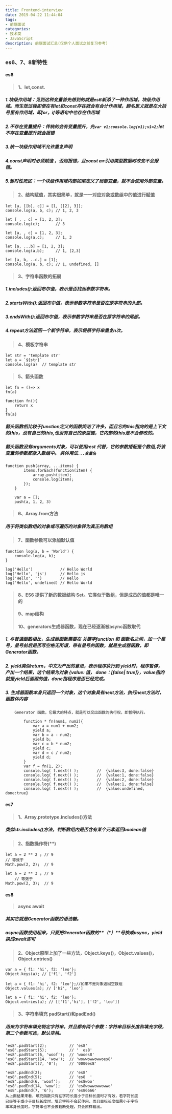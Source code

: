 ```yaml
---
title: Frontend-interview
date: 2019-04-22 11:44:04
tags:
- 前端面试
categories:
- 技术类
- JavaScript
description: 前端面试汇总(仅供个人面试之前复习参考)
---
```

### es6、7、8新特性
#### es6
> #### 1、let,const.
##### 1.块级作用域：见到这种变量首先想到的就是es6新添了一种作用域，块级作用域。而生效过程即使在有let和const存在就会有会计作用域，顾名思义就是在大括号里有作用域，即for，if等语句中也存在作用域
##### 2.不存在变量提升：传统的会有变量提升，先`var v1;console.log(v1);v1=2;`let不存在变量提升就会报错
##### 3.统一块级作用域不允许重复声明 
##### 4.const声明时必须赋值 ，否则报错，且const a=引用类型数据时改变不会报错。
##### 5.暂时性死区：一个块级作用域内部如果定义了局部变量，就不会使用外部变量。

> #### 2、结构赋值，其实很简单，就是一一对应对象或数组中的值进行赋值

    let [a, [[b], c]] = [1, [[2], 3]];
    console.log(a, b, c); // 1, 2, 3
     
    let [ , , c] = [1, 2, 3];
    console.log(c);       // 3
     
    let [a, , c] = [1, 2, 3];
    console.log(a,c);     // 1, 3
     
    let [a, ...b] = [1, 2, 3];
    console.log(a,b);     // 1, [2,3]
     
    let [a, b, ..c.] = [1];
    console.log(a, b, c); // 1, undefined, []
    
> #### 3、字符串函数的拓展
##### 1.includes():返回布尔值，表示是否找到参数字符串。
##### 2.startsWith():返回布尔值，表示参数字符串是否在原字符串的头部。
##### 3.endsWith():返回布尔值，表示参数字符串是否在原字符串的尾部。
##### 4.repeat方法返回一个新字符串，表示将原字符串重复n次。
> #### 4、模板字符串
    
    let str = 'template str'
    let a = `${str}`
    console.log(a)  // template str
> #### 5、箭头函数

    let fn = ()=> x
    fn(a)
    
    function fn(){
        return x
    }
    fn(a)
##### 箭头函数相比较于function定义的函数简洁了许多，而且它的this指向的是上下文的this，没有自己的this,也没有自己的原型链，它内部的this是不会修改的。
##### 箭头函数没有arguments对象，可以使用rest 代替，它的参数搭配是个数组,将该变量的参数都放入数组中。 具体用法`...变量名`
    
    function push(array, ...items) {
    		items.forEach(function(item) {
    			array.push(item);
    			console.log(item);
    		});
    	}
     
    	var a = [];
    	push(a, 1, 2, 3)
> #### 6、Array.from方法
##### 用于将类似数组的对象或可遍历的对象转为真正的数组
> #### 7、函数参数可以添加默认值 
    
    function log(a, b = 'World') {
        console.log(a, b);
    }
     
    log('Hello') 		    // Hello World
    log('Hello', 'js') 		// Hello js
    log('Hello', '') 		// Hello
    log('Hello', undefined) // Hello World
>#### 8、ES6 提供了新的数据结构 Set。它类似于数组，但是成员的值都是唯一的
>#### 9、map结构
>#### 10、generators生成器函数，现在已经逐渐被async函数取代
##### 1. 与普通函数相比，生成器函数需要在 关键字function 和 函数名之间，加一个星号，星号前后是否写空格无所谓，带有星号的函数，就是生成器函数，即 Generator函数。
##### 2. yield类似return，中文为产出的意思，表示程序执行到 yield时，程序暂停，产出一个结果，这个结果为对象 {value: 值， done：[false| true]}，value指的就是yield后面跟的值，done指程序是否已经完成。
##### 3. 生成器函数本身只返回一个对象，这个对象具有next方法，执行next方法时，函数体内容
    
        Generator 函数，它最大的特点，就是可以交出函数的执行权，即暂停执行。
         
        	function * fn(num1, num2){
        		var a = num1 + num2;
        		yield a;
        		var b = a - num2;
        		yield b;
        		var c = b * num2;
        		yield c;
        		var d = c / num2;
        		yield d;
        	} 
        	var f = fn(1, 2);
        	console.log( f.next() );		//	{value:3, done:false}
        	console.log( f.next() );		//	{value:1, done:false}
        	console.log( f.next() );		//	{value:2, done:false}
        	console.log( f.next() );		//	{value:1, done:false}
        	console.log( f.next() );		//	{value:undefined, done:true}

#### es7
>#### 1、Array.prototype.includes()方法
##### 类似str.includes()方法，判断数组内是否含有某个元素返回boolean值
>#### 2、指数操作符(**)
    
    let a = 2 ** 2 ; // 9
    // 等效于
    Math.pow(2, 2);  // 9
    
    let a = 2 ** 3 ; // 9
        // 等效于
    Math.pow(2, 3);  // 9

#### es8
>#### async await
##### 其实它就是Generator函数的语法糖。
##### async函数使用起来，只要把Generator函数的**（*）**号换成async，yield换成await即可
##### 

>#### 2、Object原型上加了一些方法，Object.keys()，Object.values()，Object.entries()

    
    var a = { f1: 'hi', f2: 'leo'};
    Object.keys(a); // ['f1', 'f2']
    
    let a = { f1: 'hi', f2: 'leo'};//如果不是对象返回空数组
    Object.values(a); // ['hi', 'leo']
    
    let a = { f1: 'hi', f2: 'leo'};
    Object.entries(a); // [['f1','hi'], ['f2', 'leo']]

>#### 3、字符串填充 padStart()和padEnd()
##### 用来为字符串填充特定字符串，并且都有两个参数：字符串目标长度和填充字段，第二个参数可选，默认空格。
    
    'es8'.padStart(2);          // 'es8'
    'es8'.padStart(5);          // '  es8'
    'es8'.padStart(6, 'woof');  // 'wooes8'
    'es8'.padStart(14, 'wow');  // 'wowwowwowwoes8'
    'es8'.padStart(7, '0');     // '0000es8'
     
    'es8'.padEnd(2);            // 'es8'
    'es8'.padEnd(5);            // 'es8  '
    'es8'.padEnd(6, 'woof');    // 'es8woo'
    'es8'.padEnd(14, 'wow');    // 'es8wowwowwowwo'
    'es8'.padEnd(7, '6');       // 'es86666'
    从上面结果来看，填充函数只有在字符长度小于目标长度时才有效，若字符长度
    已经等于或小于目标长度时，填充字符不会起作用，而且目标长度如果小于字符
    串本身长度时，字符串也不会做截断处理，只会原样输出。